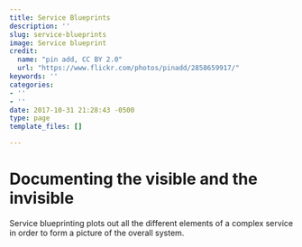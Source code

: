 ```yaml
---
title: Service Blueprints
description: ''
slug: service-blueprints
image: Service blueprint
credit:
  name: "pin add, CC BY 2.0"
  url: "https://www.flickr.com/photos/pinadd/2858659917/"
keywords: ''
categories:
- ''
- ''
date: 2017-10-31 21:28:43 -0500
type: page
template_files: []

---
```

# Documenting the visible and the invisible

Service blueprinting plots out all the different elements of a complex service in order to form a picture of the overall system.
